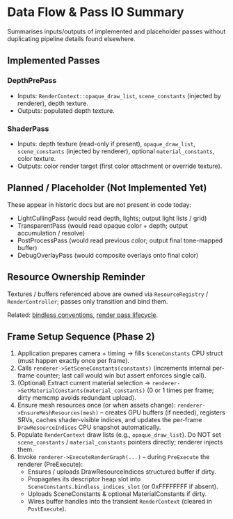 # Data Flow & Pass IO Summary

Summarises inputs/outputs of implemented and placeholder passes without
duplicating pipeline details found elsewhere.

## Implemented Passes

### DepthPrePass

* Inputs: `RenderContext::opaque_draw_list`, `scene_constants` (injected by
  renderer), depth texture.
* Outputs: populated depth texture.

### ShaderPass

* Inputs: depth texture (read-only if present), `opaque_draw_list`,
  `scene_constants` (injected by renderer), optional `material_constants`, color
  texture.
* Outputs: color render target (first color attachment or override texture).

## Planned / Placeholder (Not Implemented Yet)

These appear in historic docs but are not present in code today:

* LightCullingPass (would read depth, lights; output light lists / grid)
* TransparentPass (would read opaque color + depth; output accumulation /
  resolve)
* PostProcessPass (would read previous color; output final tone-mapped buffer)
* DebugOverlayPass (would composite overlays onto final color)

## Resource Ownership Reminder

Textures / buffers referenced above are owned via `ResourceRegistry` /
`RenderController`; passes only transition and bind them.

Related: [bindless conventions](../bindless_conventions.md), [render pass
lifecycle](../render_pass_lifecycle.md).

## Frame Setup Sequence (Phase 2)

1. Application prepares camera + timing → fills `SceneConstants` CPU struct
   (must happen exactly once per frame).
2. Calls `renderer->SetSceneConstants(constants)` (increments internal per-frame
   counter; last call would win but assert enforces single call).
3. (Optional) Extract current material selection →
   `renderer->SetMaterialConstants(material_constants)` (0 or 1 times per frame;
   dirty memcmp avoids redundant upload).
4. Ensure mesh resources once (or when assets change):
   `renderer->EnsureMeshResources(mesh)` – creates GPU buffers (if needed),
   registers SRVs, caches shader-visible indices, and updates the per-frame
   `DrawResourceIndices` CPU snapshot automatically.
5. Populate `RenderContext` draw lists (e.g., `opaque_draw_list`). Do NOT set
   `scene_constants` / `material_constants` pointers directly; renderer injects
   them.
6. Invoke `renderer->ExecuteRenderGraph(...)` – during `PreExecute` the
   renderer (PreExecute):
    * Ensures / uploads DrawResourceIndices structured buffer if dirty.
    * Propagates its descriptor heap slot into
      `SceneConstants.bindless_indices_slot` (or 0xFFFFFFFF if absent).
    * Uploads SceneConstants & optional MaterialConstants if dirty.
    * Wires buffer handles into the transient `RenderContext` (cleared in
      `PostExecute`).
